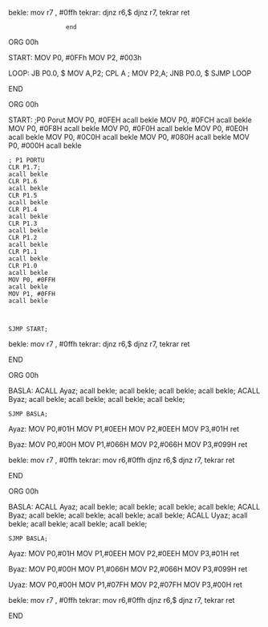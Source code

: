 
bekle:
				mov r7 , #0ffh
				tekrar:
				djnz r6,$
					djnz r7, tekrar
					ret
					
					
					end



ORG 00h


START:
    MOV P0, #0FFh 
    MOV P2, #003h  
    
LOOP:
    JB P0.0, $
	MOV A,P2;
    CPL A ;
	MOV P2,A;
    JNB P0.0, $
    SJMP LOOP   
    
END                      








ORG 00h


START:
	;P0 Porut
	MOV P0, #0FEH
	acall bekle
	MOV P0, #0FCH
	acall bekle
	MOV P0, #0F8H
	acall bekle
	MOV P0, #0F0H
	acall bekle
	MOV P0, #0E0H
	acall bekle
	MOV P0, #0C0H
	acall bekle
	MOV P0, #080H
	acall bekle
	MOV P0, #000H
	acall bekle
	
	; P1 PORTU
	CLR P1.7;
	acall bekle
	CLR P1.6
	acall bekle
	CLR P1.5
	acall bekle
	CLR P1.4
	acall bekle
	CLR P1.3
	acall bekle
	CLR P1.2
	acall bekle
	CLR P1.1
	acall bekle
	CLR P1.0
	acall bekle
	MOV P0, #0FFH
	acall bekle
	MOV P1, #0FFH
	acall bekle
	
	
	
	SJMP START;

bekle:
	mov r7 , #0ffh
		tekrar:
			djnz r6,$
				djnz r7, tekrar
				ret

	
END                      








ORG 00h

BASLA:
	ACALL Ayaz;
	acall bekle;
	acall bekle;
	acall bekle;
	acall bekle;
	ACALL Byaz;
	acall bekle;
	acall bekle;
	acall bekle;
	acall bekle;
	
	SJMP BASLA;

Ayaz:
	MOV P0,#01H
	MOV P1,#0EEH
	MOV P2,#0EEH
	MOV P3,#01H
	ret

Byaz:
	MOV P0,#00H
	MOV P1,#066H
	MOV P2,#066H
	MOV P3,#099H
	ret

bekle:
	mov r7 , #0ffh
		tekrar:
		mov r6,#0ffh
			djnz r6,$
				djnz r7, tekrar
				ret

	
END                      


ORG 00h

BASLA:
	ACALL Ayaz;
	acall bekle;
	acall bekle;
	acall bekle;
	acall bekle;
	ACALL Byaz;
	acall bekle;
	acall bekle;
	acall bekle;
	acall bekle;
	ACALL Uyaz;
	acall bekle;
	acall bekle;
	acall bekle;
	acall bekle;
	
	SJMP BASLA;

Ayaz:
	MOV P0,#01H
	MOV P1,#0EEH
	MOV P2,#0EEH
	MOV P3,#01H
	ret

Byaz:
	MOV P0,#00H
	MOV P1,#066H
	MOV P2,#066H
	MOV P3,#099H
	ret


Uyaz:
	MOV P0,#00H
	MOV P1,#07FH
	MOV P2,#07FH
	MOV P3,#00H
	ret
	
bekle:
	mov r7 , #0ffh
		tekrar:
		mov r6,#0ffh
			djnz r6,$
				djnz r7, tekrar
				ret

	
END                      
